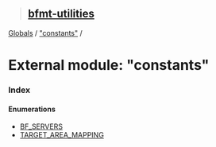 > ## [bfmt-utilities](../README.md)

[Globals](../globals.md) / ["constants"](_constants_.md) /

# External module: "constants"

### Index

#### Enumerations

* [BF_SERVERS](../enums/_constants_.bf_servers.md)
* [TARGET_AREA_MAPPING](../enums/_constants_.target_area_mapping.md)